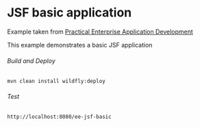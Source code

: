 JSF basic application
=====================================
Example taken from [Practical Enterprise Application Development](http://www.itbuzzpress.com/ebooks/java-ee-7-development-on-wildfly.html)

This example demonstrates a basic JSF application

###### Build and Deploy
```shell
mvn clean install wildfly:deploy
```

###### Test
```shell
http://localhost:8080/ee-jsf-basic
```

